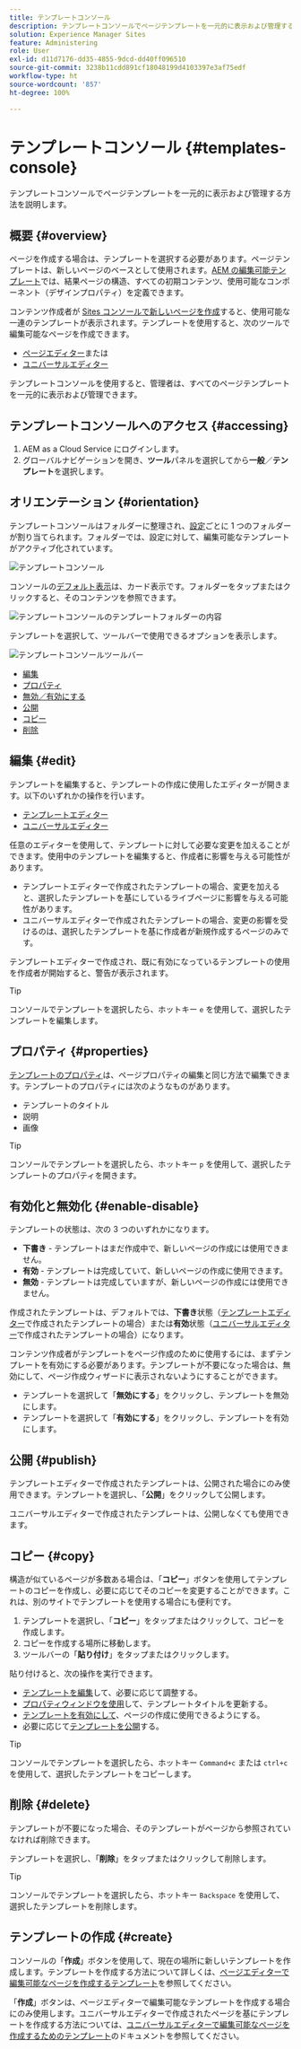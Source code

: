 ```yaml
---
title: テンプレートコンソール
description: テンプレートコンソールでページテンプレートを一元的に表示および管理する方法を説明します。
solution: Experience Manager Sites
feature: Administering
role: User
exl-id: d11d7176-dd35-4855-9dcd-dd40ff096510
source-git-commit: 3238b11cdd891cf18048199d4103397e3af75edf
workflow-type: ht
source-wordcount: '857'
ht-degree: 100%

---
```


# テンプレートコンソール {#templates-console}

テンプレートコンソールでページテンプレートを一元的に表示および管理する方法を説明します。

## 概要 {#overview}

ページを作成する場合は、テンプレートを選択する必要があります。ページテンプレートは、新しいページのベースとして使用されます。[AEM の編集可能テンプレート](/help/implementing/developing/components/templates.md)では、結果ページの構造、すべての初期コンテンツ、使用可能なコンポーネント（デザインプロパティ）を定義できます。

コンテンツ作成者が [Sites コンソールで新しいページを作成](/help/sites-cloud/authoring/sites-console/creating-pages.md)すると、使用可能な一連のテンプレートが表示されます。テンプレートを使用すると、次のツールで編集可能なページを作成できます。

* [ページエディター](/help/sites-cloud/authoring/page-editor/templates.md)または
* [ユニバーサルエディター](/help/sites-cloud/authoring/universal-editor/templates.md)

テンプレートコンソールを使用すると、管理者は、すべてのページテンプレートを一元的に表示および管理できます。

## テンプレートコンソールへのアクセス {#accessing}

1. AEM as a Cloud Service にログインします。
1. グローバルナビゲーションを開き、**ツール**&#x200B;パネルを選択してから&#x200B;**一般**／**テンプレート**&#x200B;を選択します。

## オリエンテーション {#orientation}

テンプレートコンソールはフォルダーに整理され、[設定](/help/implementing/developing/introduction/configurations.md)ごとに 1 つのフォルダーが割り当てられます。フォルダーでは、設定に対して、編集可能なテンプレートがアクティブ化されています。

![テンプレートコンソール](assets/templates-console/templates-console.png)

コンソールの[デフォルト表示](/help/sites-cloud/authoring/quick-start.md)は、カード表示です。フォルダーをタップまたはクリックすると、そのコンテンツを参照できます。

![テンプレートコンソールのテンプレートフォルダーの内容](assets/templates-console/templates-console-templates.png)

テンプレートを選択して、ツールバーで使用できるオプションを表示します。

![テンプレートコンソールツールバー](assets/templates-console/templates-console-toolbar.png)

* [編集](#edit-edit)
* [プロパティ](#properties)
* [無効／有効にする](#enable-disable)
* [公開](#publish)
* [コピー](#copy)
* [削除](#delete)

## 編集 {#edit}

テンプレートを編集すると、テンプレートの作成に使用したエディターが開きます。以下のいずれかの操作を行います。

* [テンプレートエディター](/help/sites-cloud/authoring/page-editor/templates.md)
* [ユニバーサルエディター](/help/sites-cloud/authoring/universal-editor/templates.md)

任意のエディターを使用して、テンプレートに対して必要な変更を加えることができます。使用中のテンプレートを編集すると、作成者に影響を与える可能性があります。

* テンプレートエディターで作成されたテンプレートの場合、変更を加えると、選択したテンプレートを基にしているライブページに影響を与える可能性があります。
* ユニバーサルエディターで作成されたテンプレートの場合、変更の影響を受けるのは、選択したテンプレートを基に作成者が新規作成するページのみです。

テンプレートエディターで作成され、既に有効になっているテンプレートの使用を作成者が開始すると、警告が表示されます。

>[!TIP]
>
>コンソールでテンプレートを選択したら、ホットキー `e` を使用して、選択したテンプレートを編集します。

## プロパティ {#properties}

[テンプレートのプロパティ](/help/sites-cloud/authoring/page-editor/templates.md)は、ページプロパティの編集と同じ方法で編集できます。[](/help/sites-cloud/authoring/sites-console/edit-page-properties.md)テンプレートのプロパティには次のようなものがあります。

* テンプレートのタイトル
* 説明
* 画像

>[!TIP]
>
>コンソールでテンプレートを選択したら、ホットキー `p` を使用して、選択したテンプレートのプロパティを開きます。

## 有効化と無効化 {#enable-disable}

テンプレートの状態は、次の 3 つのいずれかになります。

* **下書き** - テンプレートはまだ作成中で、新しいページの作成には使用できません。
* **有効** - テンプレートは完成していて、新しいページの作成に使用できます。
* **無効** - テンプレートは完成していますが、新しいページの作成には使用できません。

作成されたテンプレートは、デフォルトでは、**下書き**&#x200B;状態（[テンプレートエディター](/help/sites-cloud/authoring/page-editor/templates.md)で作成されたテンプレートの場合）または&#x200B;**有効**&#x200B;状態（[ユニバーサルエディター](/help/sites-cloud/authoring/universal-editor/templates.md)で作成されたテンプレートの場合）になります。

コンテンツ作成者がテンプレートをページ作成のために使用するには、まずテンプレートを有効にする必要があります。テンプレートが不要になった場合は、無効にして、ページ作成ウィザードに表示されないようにすることができます。

* テンプレートを選択して「**無効にする**」をクリックし、テンプレートを無効にします。
* テンプレートを選択して「**有効にする**」をクリックし、テンプレートを有効にします。

## 公開 {#publish}

テンプレートエディターで作成されたテンプレートは、公開された場合にのみ使用できます。テンプレートを選択し、「**公開**」をクリックして公開します。

ユニバーサルエディターで作成されたテンプレートは、公開しなくても使用できます。

## コピー {#copy}

構造が似ているページが多数ある場合は、「**コピー**」ボタンを使用してテンプレートのコピーを作成し、必要に応じてそのコピーを変更することができます。これは、別のサイトでテンプレートを使用する場合にも便利です。

1. テンプレートを選択し、「**コピー**」をタップまたはクリックして、コピーを作成します。
1. コピーを作成する場所に移動します。
1. ツールバーの「**貼り付け**」をタップまたはクリックします。

貼り付けると、次の操作を実行できます。

* [テンプレートを編集](#edit)して、必要に応じて調整する。
* [プロパティウィンドウを使用](#properties)して、テンプレートタイトルを更新する。
* [テンプレートを有効にして](#enable-disable)、ページの作成に使用できるようにする。
* 必要に応じて[テンプレートを公開](#publish)する。

>[!TIP]
>
>コンソールでテンプレートを選択したら、ホットキー `Command+c` または `ctrl+c` を使用して、選択したテンプレートをコピーします。

## 削除 {#delete}

テンプレートが不要になった場合、そのテンプレートがページから参照されていなければ削除できます。

テンプレートを選択し、「**削除**」をタップまたはクリックして削除します。

>[!TIP]
>
>コンソールでテンプレートを選択したら、ホットキー `Backspace` を使用して、選択したテンプレートを削除します。

## テンプレートの作成 {#create}

コンソールの「**作成**」ボタンを使用して、現在の場所に新しいテンプレートを作成します。テンプレートを作成する方法について詳しくは、[ページエディターで編集可能なページを作成するテンプレート](/help/sites-cloud/authoring/page-editor/templates.md)を参照してください。

「**作成**」ボタンは、ページエディターで編集可能なテンプレートを作成する場合にのみ使用します。ユニバーサルエディターで作成されたページを基にテンプレートを作成する方法については、[ユニバーサルエディターで編集可能なページを作成するためのテンプレート](/help/sites-cloud/authoring/universal-editor/templates.md)のドキュメントを参照してください。
